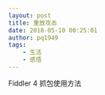 ```yaml
---
layout: post
title: 重放攻击
date: 2018-05-10 00:25:01
author: pq1949
tags:
    - 生活
    - 感悟
---
```



Fiddler 4 抓包使用方法


